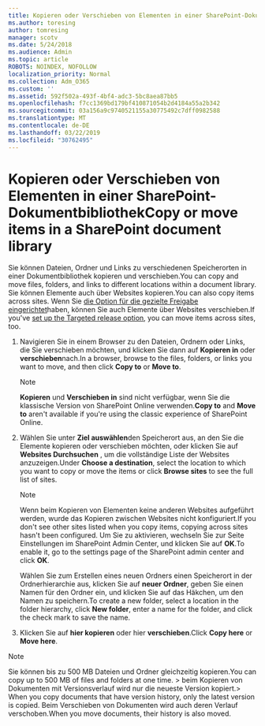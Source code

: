 ```yaml
---
title: Kopieren oder Verschieben von Elementen in einer SharePoint-Dokumentbibliothek
ms.author: toresing
author: tomresing
manager: scotv
ms.date: 5/24/2018
ms.audience: Admin
ms.topic: article
ROBOTS: NOINDEX, NOFOLLOW
localization_priority: Normal
ms.collection: Adm_O365
ms.custom: ''
ms.assetid: 592f502a-493f-4bf4-adc3-5bc8aea87bb5
ms.openlocfilehash: f7cc1369bd179bf410871054b2d4184a55a2b342
ms.sourcegitcommit: 03a156a9c9740521155a30775492c7dff0982588
ms.translationtype: MT
ms.contentlocale: de-DE
ms.lasthandoff: 03/22/2019
ms.locfileid: "30762495"
---
```

# <a name="copy-or-move-items-in-a-sharepoint-document-library"></a><span data-ttu-id="5c9b2-102">Kopieren oder Verschieben von Elementen in einer SharePoint-Dokumentbibliothek</span><span class="sxs-lookup"><span data-stu-id="5c9b2-102">Copy or move items in a SharePoint document library</span></span>

<span data-ttu-id="5c9b2-103">Sie können Dateien, Ordner und Links zu verschiedenen Speicherorten in einer Dokumentbibliothek kopieren und verschieben.</span><span class="sxs-lookup"><span data-stu-id="5c9b2-103">You can copy and move files, folders, and links to different locations within a document library.</span></span> <span data-ttu-id="5c9b2-104">Sie können Elemente auch über Websites kopieren.</span><span class="sxs-lookup"><span data-stu-id="5c9b2-104">You can also copy items across sites.</span></span> <span data-ttu-id="5c9b2-105">Wenn Sie [die Option für die gezielte Freigabe eingerichtet](https://go.microsoft.com/fwlink/?linkid=622980)haben, können Sie auch Elemente über Websites verschieben.</span><span class="sxs-lookup"><span data-stu-id="5c9b2-105">If you've [set up the Targeted release option](https://go.microsoft.com/fwlink/?linkid=622980), you can move items across sites, too.</span></span>
  
1. <span data-ttu-id="5c9b2-106">Navigieren Sie in einem Browser zu den Dateien, Ordnern oder Links, die Sie verschieben möchten, und klicken Sie dann auf **Kopieren in** oder **verschieben**nach.</span><span class="sxs-lookup"><span data-stu-id="5c9b2-106">In a browser, browse to the files, folders, or links you want to move, and then click **Copy to** or **Move to**.</span></span>
    
    > [!NOTE]
    > <span data-ttu-id="5c9b2-107">**Kopieren** und **Verschieben in** sind nicht verfügbar, wenn Sie die klassische Version von SharePoint Online verwenden.</span><span class="sxs-lookup"><span data-stu-id="5c9b2-107">**Copy to** and **Move to** aren't available if you're using the classic experience of SharePoint Online.</span></span> 
  
2. <span data-ttu-id="5c9b2-108">Wählen Sie unter **Ziel auswählen**den Speicherort aus, an den Sie die Elemente kopieren oder verschieben möchten, oder klicken Sie auf **Websites Durchsuchen** , um die vollständige Liste der Websites anzuzeigen.</span><span class="sxs-lookup"><span data-stu-id="5c9b2-108">Under **Choose a destination**, select the location to which you want to copy or move the items or click **Browse sites** to see the full list of sites.</span></span> 
    
    > [!NOTE]
    > <span data-ttu-id="5c9b2-109">Wenn beim Kopieren von Elementen keine anderen Websites aufgeführt werden, wurde das Kopieren zwischen Websites nicht konfiguriert.</span><span class="sxs-lookup"><span data-stu-id="5c9b2-109">If you don't see other sites listed when you copy items, copying across sites hasn't been configured.</span></span> <span data-ttu-id="5c9b2-110">Um Sie zu aktivieren, wechseln Sie zur Seite Einstellungen im SharePoint Admin Center, und klicken Sie auf **OK**.</span><span class="sxs-lookup"><span data-stu-id="5c9b2-110">To enable it, go to the settings page of the SharePoint admin center and click **OK**.</span></span> 
  
    <span data-ttu-id="5c9b2-111">Wählen Sie zum Erstellen eines neuen Ordners einen Speicherort in der Ordnerhierarchie aus, klicken Sie auf **neuer Ordner**, geben Sie einen Namen für den Ordner ein, und klicken Sie auf das Häkchen, um den Namen zu speichern.</span><span class="sxs-lookup"><span data-stu-id="5c9b2-111">To create a new folder, select a location in the folder hierarchy, click **New folder**, enter a name for the folder, and click the check mark to save the name.</span></span>
    
3. <span data-ttu-id="5c9b2-112">Klicken Sie auf **hier kopieren** oder hier **verschieben**.</span><span class="sxs-lookup"><span data-stu-id="5c9b2-112">Click **Copy here** or **Move here**.</span></span>
    
> [!NOTE]
>  <span data-ttu-id="5c9b2-113">Sie können bis zu 500 MB Dateien und Ordner gleichzeitig kopieren.</span><span class="sxs-lookup"><span data-stu-id="5c9b2-113">You can copy up to 500 MB of files and folders at one time.</span></span> <span data-ttu-id="5c9b2-114">> beim Kopieren von Dokumenten mit Versionsverlauf wird nur die neueste Version kopiert.</span><span class="sxs-lookup"><span data-stu-id="5c9b2-114">>  When you copy documents that have version history, only the latest version is copied.</span></span> <span data-ttu-id="5c9b2-115">Beim Verschieben von Dokumenten wird auch deren Verlauf verschoben.</span><span class="sxs-lookup"><span data-stu-id="5c9b2-115">When you move documents, their history is also moved.</span></span> 
  

